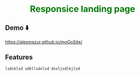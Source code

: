 <h1 align="center" style="color:green" >Responsice landing page</h1>

## Demo ⬇️
   https://alesmazur.github.io/moGoSite/

## Features 

``
lsdcklsd
sdkllsdvlsd
dsvljsdlkjlsd
``

